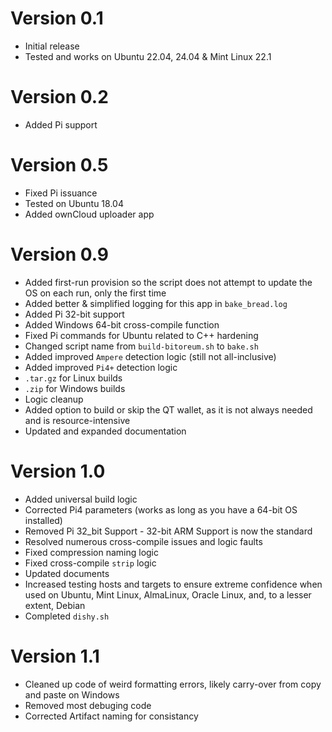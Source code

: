 # Version 0.1
- Initial release
- Tested and works on Ubuntu 22.04, 24.04 & Mint Linux 22.1

# Version 0.2
- Added Pi support

# Version 0.5
- Fixed Pi issuance
- Tested on Ubuntu 18.04
- Added ownCloud uploader app

# Version 0.9
- Added first-run provision so the script does not attempt to update the OS on each run, only the first time
- Added better & simplified logging for this app in `bake_bread.log`
- Added Pi 32-bit support
- Added Windows 64-bit cross-compile function
- Fixed Pi commands for Ubuntu related to C++ hardening
- Changed script name from `build-bitoreum.sh` to `bake.sh`
- Added improved `Ampere` detection logic (still not all-inclusive)
- Added improved `Pi4+` detection logic
- `.tar.gz` for Linux builds
- `.zip` for Windows builds
- Logic cleanup
- Added option to build or skip the QT wallet, as it is not always needed and is resource-intensive
- Updated and expanded documentation

# Version 1.0
- Added universal build logic
- Corrected Pi4 parameters (works as long as you have a 64-bit OS installed)
- Removed Pi 32_bit Support - 32-bit ARM Support is now the standard
- Resolved numerous cross-compile issues and logic faults
- Fixed compression naming logic
- Fixed cross-compile `strip` logic
- Updated documents
- Increased testing hosts and targets to ensure extreme confidence when used on Ubuntu, Mint Linux, AlmaLinux, Oracle Linux, and, to a lesser extent, Debian
- Completed `dishy.sh`

# Version 1.1
- Cleaned up code of weird formatting errors, likely carry-over from copy and paste on Windows
- Removed most debuging code
- Corrected Artifact naming for consistancy

